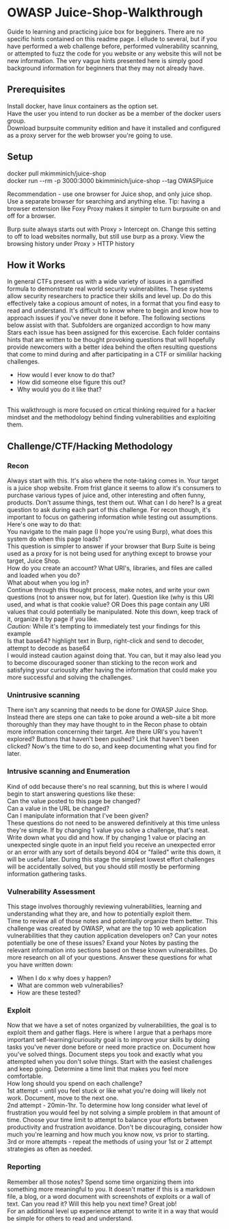 # OWASP Juice-Shop-Walkthrough
Guide to learning and practicing juice box for begginers. There are no specific hints contained on this readme page. I ellude to several, but if you have performed a web challenge before, performed vulnerability scanning, or attempted to fuzz the code for you website or any website this will not be new information. The very vague hints presented here is simply good background information for beginners that they may not already have.

## Prerequisites
Install docker, have linux containers as the option set.<br /> 
Have the user you intend to run docker as be a member of the docker users group.<br /> 
Download burpsuite community edition and have it installed and configured as a proxy server for the web browser you're going to use.<br /> 


## Setup
docker pull mkimminich/juice-shop<br /> 
docker run --rm -p 3000:3000 bkimminich/juice-shop --tag OWASPjuice<br /> 

Recommendation - use one browser for Juice shop, and only juice shop. Use a separate browser for searching and anything else.
Tip: having a browser extension like Foxy Proxy makes it simpler to turn burpsuite on and off for a browser.<br /> 

Burp suite always starts out with Proxy > Intercept on. Change this setting to off to load websites normally, but still use burp as a proxy.
View the browsing history under Proxy > HTTP history<br /> 

## How it Works
In general CTFs present us with a wide variety of issues in a gamified formula to demonstrate real world security vulnerabilites. These systems allow security researchers to practice their skills and level up. Do do this effectively take a copious amount of notes, in a format that you find easy to read and understand. It's difficult to know where to begin and know how to approach issues if you've never done it before. The following sections below assist with that. Subfolders are organized accordign to how many Stars each issue has been assigned for this excercise. Each folder contains hints that are written to be thought provoking questions that will hopefully provide newcomers with a better idea behind the often resulting questions that come to mind during and after participating in a CTF or simililar hacking challenges. 
* How would I ever know to do that?
* How did someone else figure this out?
* Why would you do it like that?
<br /> 
This walkthrough is more focused on crtical thinking required for a hacker mindset and the methodology behind finding vulnerabilities and exploiting them.

## Challenge/CTF/Hacking Methodology
### Recon
Always start with this. It's also where the note-taking comes in. Your target is a juice shop website. From frist glance it seems to allow it's consumers to purchase various types of juice and, other interesting and often funny, products. Don't assume things, test them out. What can I do here? Is a great question to ask during each part of this challenge. For recon though, it's important to focus on gathering information while testing out assumptions. Here's one way to do that:<br /> 
You navigate to the main page (I hope you're using Burp), what does this system do when this page loads?<br /> 
This question is simpler to answer if your browser that Burp Suite is being used as a proxy for is not being used for anything except to browse your target, Juice Shop. <br /> 
How do you create an account? What URI's, libraries, and files are called and loaded when you do? <br /> 
What about when you log in? <br /> 
Continue through this thought process, make notes, and write your own questions (not to answer now, but for later). Question like (why is this URI used, and what is that cookie value? OR Does this page contain any URI values that could potentially be manipulated. Note this down, keep track of it, organize it by page if you like. <br /> 
*Caution:* While it's tempting to immediately test your findings for this example <br /> 
Is that base64? highlight text in Burp, right-click and send to decoder, attempt to decode as base64 <br /> 
I would instead caution against doing that. You can, but it may also lead you to become discouraged sooner than sticking to the recon work and satisfying your curiousity after having the information that could make you more successful and solving the challenges.

### Unintrusive scanning
There isn't any scanning that needs to be done for OWASP Juice Shop. Instead there are steps one can take to poke around a web-site a bit more thoroughly than they may have thought to in the Recon phase to obtain more information concerning their target. Are there URI's you haven't explored? Buttons that haven't been pushed? Link that haven't been clicked? Now's the time to do so, and keep documenting what you find for later.

### Intrusive scanning and Enumeration
Kind of odd because there's no real scanning, but this is where I would begin to start answering questions like these: <br /> 
Can the value posted to this page be changed? <br /> 
Can a value in the URL be changed? <br /> 
Can I manipulate information that I've been given? <br /> 
These questions do not need to be answered definitively at this time unless they're simple. If by changing 1 value you solve a challenge, that's neat. Write down what you did and how. If by changing 1 value or placing an unexpected single quote in an input field you receive an unexpected error or an error with any sort of details beyond 404 or "failed" write this down, it will be useful later. During this stage the simplest lowest effort challenges will be accidentally solved, but you should still mostly be performing information gathering tasks.

### Vulnerability Assessment
This stage involves thoroughly reviewing vulnerabilities, learning and understanding what they are, and how to potentially exploit them.
<br /> 
Time to review all of those notes and potentially organize them better. This challenge was created by OWASP, what are the top 10 web application vulnerabilities that they caution application developers on? Can your notes potentially be one of these issues? Exand your Notes by pasting the relevant information into sections based on these known vulnerabilites. Do more research on all of your questions. Answer these questions for what you have written down:
* When I do x why does y happen? 
* What are common web vulnerabilies?
* How are these tested?

### Exploit
Now that we have a set of notes organized by vulnerabilities, the goal is to exploit them and gather flags. Here is where I argue that a perhaps more important self-learning/curiousity goal is to improve your skills by doing tasks you've never done before or need more practice on. Document how you've solved things. Document steps you took and exactly what you attempted when you don't solve things. Start with the easiest challenges and keep going. Determine a time limit that makes you feel more comfortable. <br /> 
How long should you spend on each challenge? <br /> 
1st attempt - until you feel stuck or like what you're doing will likely not work. Document, move to the next one.<br /> 
2nd attempt - 20min-1hr. To determine how long consider what level of frustration you would feel by not solving a simple problem in that amount of time. Choose your time limit to attempt to balance your efforts between productivity and frustration avoidance. Don't be discouraging, consider how much you're learning and how much you know now, vs prior to starting. <br /> 
3rd or more attempts - repeat the methods of using your 1st or 2 attempt strategies as often as needed.<br /> 

### Reporting
Remember all those notes? Spend some time organizing them into something more meaningful to you. It doesn't matter if this is a markdown file, a blog, or a word document with screenshots of exploits or a wall of text. Can you read it? Will this help you next time? Great job! <br /> 
For an additional level up experience attempt to write it in a way that would be simple for others to read and understand.
